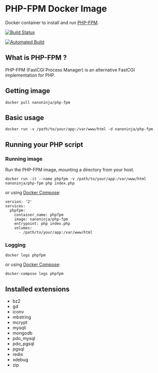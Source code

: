 # PHP-FPM Docker Image
Docker container to install and run [PHP-FPM](https://php-fpm.org/).

[![Build Status](https://travis-ci.org/nanoninja/php-fpm.svg?branch=master)](https://travis-ci.org/nanoninja/php-fpm)

[![Automated Build](https://img.shields.io/docker/automated/jrottenberg/ffmpeg.svg)](https://hub.docker.com/r/nanoninja/php-fpm/builds/)

## What is PHP-FPM ?
PHP-FPM (FastCGI Process Manager) is an alternative FastCGI implementation for PHP.

## Getting image
```shell
docker pull nanoninja/php-fpm
```

## Basic usage

```shell
docker run -v /path/to/your/app:/var/www/html -d nanoninja/php-fpm
```

## Running your PHP script

### Running image
Run the PHP-FPM image, mounting a directory from your host.
```shell
docker run -it --name phpfpm -v /path/to/your/app:/var/www/html nanoninja/php-fpm php index.php
```

or using [Docker Compose](https://docs.docker.com/compose/):

```shell
version: '2'
services:
  phpfpm:
    container_name: phpfpm
    image: nanoninja/php-fpm
    entrypoint: php index.php
    volumes:
      - /path/to/your/app:/var/www/html
```

### Logging
```shell
docker logs phpfpm
```
or using [Docker Compose](https://docs.docker.com/compose/):
```shell
docker-compose logs phpfpm
```

## Installed extensions
 - bz2
 - gd
 - iconv
 - mbstring
 - mcrypt
 - mysqli
 - mongodb
 - pdo_mysql
 - pdo_pgsql
 - pgsql
 - redis
 - xdebug
 - zip
